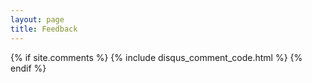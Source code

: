 ```yaml
---
layout: page
title: Feedback
---
```


{% if site.comments %}
{% include disqus_comment_code.html %}
{% endif %}
